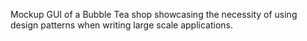 Mockup GUI of a Bubble Tea shop showcasing the necessity of using design patterns when writing large scale applications.
